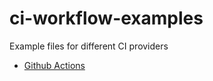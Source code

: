 # ci-workflow-examples
Example files for different CI providers

- [Github Actions](https://github.com/getOtterWise/ci-workflow-examples/blob/main/github-actions.yml)
